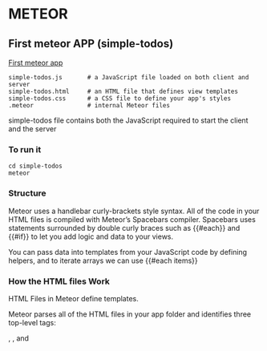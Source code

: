 # METEOR

## First meteor APP (simple-todos)
[First meteor app](https://www.meteor.com/tutorials/blaze/creating-an-app)

```
simple-todos.js       # a JavaScript file loaded on both client and server
simple-todos.html     # an HTML file that defines view templates
simple-todos.css      # a CSS file to define your app's styles
.meteor               # internal Meteor files
```

simple-todos file contains both the JavaScript required to start the client and the server

### To run it
```
cd simple-todos
meteor
```

### Structure
Meteor uses a handlebar curly-brackets style syntax. All of the code in your HTML 
files is compiled with Meteor’s Spacebars compiler. Spacebars uses statements surrounded 
by double curly braces such as {{#each}} and {{#if}} to let you add logic and data to your 
views.

You can pass data into templates from your JavaScript code by defining helpers, 
and to iterate arrays we can use {{#each items}}

### How the HTML files Work
HTML Files in Meteor define templates.

Meteor parses all of the HTML files in your app folder and identifies three top-level tags: 
<head>, <body>, and <template>.

Everything inside any <head> tags is added to the head section of the HTML sent to the client,
 and everything inside <body> tags is added to the body section, just like in a regular HTML file.

Everything inside <template> tags is compiled into Meteor templates, which can be included
 inside HTML with {{> templateName}} or referenced in your JavaScript with Template.templateName.
 
### Adding logic and data to templates
All of the code in the HTML files is compiled with Meteor's Spacebars compiler (https://github.com/meteor/meteor/blob/devel/packages/spacebars/README.md)
(inspired by handlebars)

You can pass data into templates from your JS code by defining helpers. A helper called ```tasks```
on ```Template.body``` that returns an array. Inside the body tag of the HTML, we can use {{#each tasks}}
 to iterate over the array and insert a task template for each value. Inside the #each block, we can 
 display the text property of each array item using {{text}} 
 
## Meteor packages
The meteor project has a public package server of isobuild packages. 
This enables you to quickly add functionality to your Meteor app simply 
by installing a package via the meteor add <package name> syntax.

### Adding npm Packages
Meteor can also add npm packages via the meteor add <package name> syntax. 
Let’s make our display a little nicer in our previous example by adding the moments package for easy date formatting.

```
$ meteor add momentjs:moment
```

### OAuth
Adding OAuth authentication to your app is now really simple. 
It can be achieved by just adding two packages via the following command:
```
$ meteor add accounts-google
$ meteor add accounts-ui
```

Once these packages are added to your app, you can simply add the {{> loginButtons}} 
built-in template to your my_meteor_app.html file. Reloading in a browser you will see 
a button to configure the Google login feature.

### Persistent Data
Collections are Meteor's way of storing persistent data. The special thing about collections
 in Meteor is that they can be accessed from both the server and the client, making it easy to write view logic without
 having to write a lot of server code. They also update themselfs automatically.
 
 - meteor mongo
 - db.tasks.insert({ text: "Hello world!", createdAt: new Date() });
 
### Attaching events to templates
 - ```Template.templateName.events(...)```

 1. inserting into a collection ```Tasks.insert()```
 
### Deploying the app
```
meteor deploy my_app_name.meteor.com
```

## Running Mobile

### Running ans IOS simulator (Mac Only)
```
meteor install-sdk ios
```

### Running on an Android emulator
```
meteor install-sdk android
```
https://github.com/meteor/meteor/wiki/Mobile-Development-Install:-Android-on-Linux